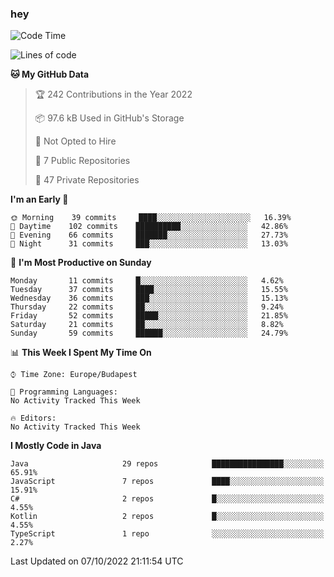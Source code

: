 ### hey

<!--START_SECTION:waka-->
![Code Time](http://img.shields.io/badge/Code%20Time-801%20hrs%2035%20mins-blue)

![Lines of code](https://img.shields.io/badge/From%20Hello%20World%20I%27ve%20Written-474%20Thousand%20lines%20of%20code-blue)

**🐱 My GitHub Data** 

> 🏆 242 Contributions in the Year 2022
 > 
> 📦 97.6 kB Used in GitHub's Storage 
 > 
> 🚫 Not Opted to Hire
 > 
> 📜 7 Public Repositories 
 > 
> 🔑 47 Private Repositories  
 > 
**I'm an Early 🐤** 

```text
🌞 Morning    39 commits     ████░░░░░░░░░░░░░░░░░░░░░   16.39% 
🌆 Daytime    102 commits    ██████████░░░░░░░░░░░░░░░   42.86% 
🌃 Evening    66 commits     ███████░░░░░░░░░░░░░░░░░░   27.73% 
🌙 Night      31 commits     ███░░░░░░░░░░░░░░░░░░░░░░   13.03%

```
📅 **I'm Most Productive on Sunday** 

```text
Monday       11 commits     █░░░░░░░░░░░░░░░░░░░░░░░░   4.62% 
Tuesday      37 commits     ████░░░░░░░░░░░░░░░░░░░░░   15.55% 
Wednesday    36 commits     ███░░░░░░░░░░░░░░░░░░░░░░   15.13% 
Thursday     22 commits     ██░░░░░░░░░░░░░░░░░░░░░░░   9.24% 
Friday       52 commits     █████░░░░░░░░░░░░░░░░░░░░   21.85% 
Saturday     21 commits     ██░░░░░░░░░░░░░░░░░░░░░░░   8.82% 
Sunday       59 commits     ██████░░░░░░░░░░░░░░░░░░░   24.79%

```


📊 **This Week I Spent My Time On** 

```text
⌚︎ Time Zone: Europe/Budapest

💬 Programming Languages: 
No Activity Tracked This Week

🔥 Editors: 
No Activity Tracked This Week

```

**I Mostly Code in Java** 

```text
Java                     29 repos            ████████████████░░░░░░░░░   65.91% 
JavaScript               7 repos             ████░░░░░░░░░░░░░░░░░░░░░   15.91% 
C#                       2 repos             █░░░░░░░░░░░░░░░░░░░░░░░░   4.55% 
Kotlin                   2 repos             █░░░░░░░░░░░░░░░░░░░░░░░░   4.55% 
TypeScript               1 repo              ░░░░░░░░░░░░░░░░░░░░░░░░░   2.27%

```



 Last Updated on 07/10/2022 21:11:54 UTC
<!--END_SECTION:waka-->
